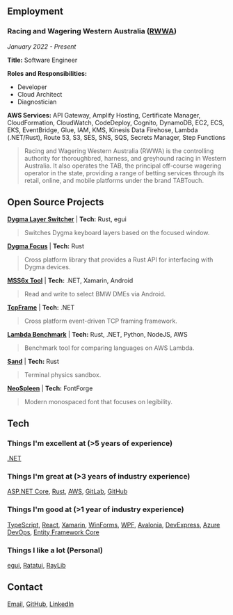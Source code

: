 ## Employment

### Racing and Wagering Western Australia ([RWWA](https://www.rwwa.com.au))

*January 2022 - Present*

**Title:** Software Engineer

**Roles and Responsibilities:**
- Developer
- Cloud Architect
- Diagnostician

**AWS Services:** API Gateway, Amplify Hosting, Certificate Manager, CloudFormation, CloudWatch, CodeDeploy, Cognito, DynamoDB, EC2, ECS, EKS, EventBridge, Glue, IAM, KMS, Kinesis Data Firehose, Lambda (.NET/Rust), Route 53, S3, SES, SNS, SQS, Secrets Manager, Step Functions

> Racing and Wagering Western Australia (RWWA) is the controlling authority for thoroughbred, harness, and greyhound racing in Western Australia. It also operates the TAB, the principal off-course wagering operator in the state, providing a range of betting services through its retail, online, and mobile platforms under the brand TABTouch.

## Open Source Projects

**[Dygma Layer Switcher](https://github.com/mbwilding/dygma-layer-switcher)**
| **Tech:** Rust, egui
> Switches Dygma keyboard layers based on the focused window.

**[Dygma Focus](https://crates.io/crates/dygma_focus)**
| **Tech:** Rust
> Cross platform library that provides a Rust API for interfacing with Dygma devices.

**[MSS6x Tool](https://github.com/mbwilding/MSS6x-Tool)**
| **Tech:** .NET, Xamarin, Android
> Read and write to select BMW DMEs via Android.

**[TcpFrame](https://www.nuget.org/packages/TcpFrame)**
| **Tech:** .NET
> Cross platform event-driven TCP framing framework.

**[Lambda Benchmark](https://mbwilding.github.io/lambda-benchmark)**
| **Tech:** Rust, .NET, Python, NodeJS, AWS
> Benchmark tool for comparing languages on AWS Lambda.

**[Sand](https://github.com/mbwilding/sand)**
| **Tech:** Rust
> Terminal physics sandbox.

**[NeoSpleen](https://github.com/mbwilding/NeoSpleen)**
| **Tech:** FontForge
> Modern monospaced font that focuses on legibility.

## Tech

### Things I'm excellent at (>5 years of experience)

[.NET](https://dotnet.icrosoft.com)

### Things I'm great at (>3 years of industry experience)

[ASP.NET Core](https://dotnet.microsoft.com/en-us/apps/aspnet), [Rust](https://www.rust-lang.org), [AWS](https://aws.amazon.com), [GitLab](https://gitlab.com), [GitHub](https://github.com)

### Things I'm good at (>1 year of industry experience)

[TypeScript](https://www.typescriptlang.org), [React](https://react.dev), [Xamarin](https://dotnet.microsoft.com/en-us/apps/xamarin), [WinForms](https://learn.microsoft.com/en-us/dotnet/desktop/winforms), [WPF](https://learn.microsoft.com/en-us/dotnet/desktop/wpf), [Avalonia](https://avaloniaui.net), [DevExpress](https://www.devexpress.com), [Azure DevOps](https://azure.microsoft.com/en-us/products/devops), [Entity Framework Core](https://learn.microsoft.com/en-us/ef/core/)

### Things I like a lot (Personal)

[egui](https://www.egui.rs), [Ratatui](https://ratatui.rs), [RayLib](https://www.raylib.com)

## Contact

[Email](mailto:mbwilding@gmail.com), [GitHub](http://github.com/mbwilding), [LinkedIn](https://www.linkedin.com/in/mbwilding)
